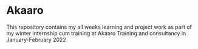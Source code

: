 # Akaaro
This repository contains my all weeks learning and project work as part of my winter internship cum training at Akaaro Training and consultancy in January-February 2022
